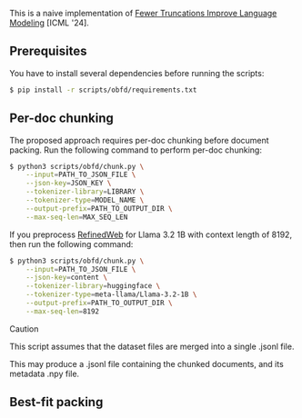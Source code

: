 This is a naive implementation of [Fewer Truncations Improve Language Modeling](https://proceedings.mlr.press/v235/ding24f.html) [ICML '24].

## Prerequisites

You have to install several dependencies before running the scripts:

```bash
$ pip install -r scripts/obfd/requirements.txt
```

## Per-doc chunking

The proposed approach requires per-doc chunking before document packing.
Run the following command to perform per-doc chunking:

```bash
$ python3 scripts/obfd/chunk.py \
    --input=PATH_TO_JSON_FILE \
    --json-key=JSON_KEY \
    --tokenizer-library=LIBRARY \
    --tokenizer-type=MODEL_NAME \
    --output-prefix=PATH_TO_OUTPUT_DIR \
    --max-seq-len=MAX_SEQ_LEN
```

If you preprocess [RefinedWeb](https://huggingface.co/datasets/tiiuae/falcon-refinedweb) for Llama 3.2 1B with context length of 8192, then run the following command:

```bash
$ python3 scripts/obfd/chunk.py \
    --input=PATH_TO_JSON_FILE \
    --json-key=content \
    --tokenizer-library=huggingface \
    --tokenizer-type=meta-llama/Llama-3.2-1B \
    --output-prefix=PATH_TO_OUTPUT_DIR \
    --max-seq-len=8192
```

> [!CAUTION]
> This script assumes that the dataset files are merged into a single .jsonl file.

This may produce a .jsonl file containing the chunked documents, and its metadata .npy file.

## Best-fit packing
